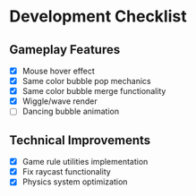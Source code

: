 # Development Checklist

## Gameplay Features
- [X] Mouse hover effect
- [X] Same color bubble pop mechanics
- [X] Same color bubble merge functionality
- [X] Wiggle/wave render
- [ ] Dancing bubble animation

## Technical Improvements
- [X] Game rule utilities implementation
- [X] Fix raycast functionality
- [X] Physics system optimization
